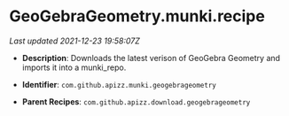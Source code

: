 # GeoGebraGeometry.munki.recipe

_Last updated 2021-12-23 19:58:07Z_

- **Description**: Downloads the latest verison of GeoGebra Geometry and imports it into a munki_repo.

- **Identifier**: `com.github.apizz.munki.geogebrageometry`

- **Parent Recipes**: `com.github.apizz.download.geogebrageometry`